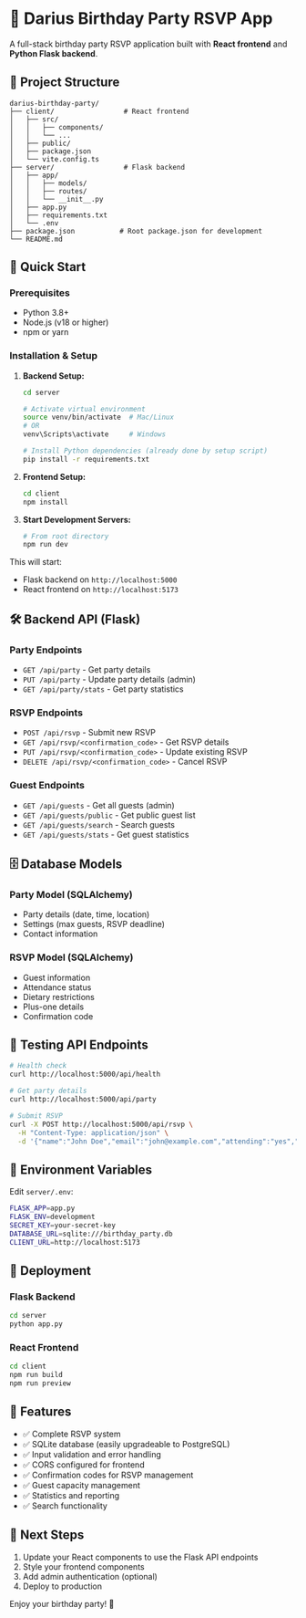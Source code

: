 # 🎉 Darius Birthday Party RSVP App

A full-stack birthday party RSVP application built with **React frontend** and **Python Flask backend**.

## 📁 Project Structure

```
darius-birthday-party/
├── client/                 # React frontend
│   ├── src/
│   │   ├── components/
│   │   └── ...
│   ├── public/
│   ├── package.json
│   └── vite.config.ts
├── server/                 # Flask backend
│   ├── app/
│   │   ├── models/
│   │   ├── routes/
│   │   └── __init__.py
│   ├── app.py
│   ├── requirements.txt
│   └── .env
├── package.json           # Root package.json for development
└── README.md
```

## 🚀 Quick Start

### Prerequisites
- Python 3.8+ 
- Node.js (v18 or higher)
- npm or yarn

### Installation & Setup

1. **Backend Setup:**
   ```bash
   cd server
   
   # Activate virtual environment
   source venv/bin/activate  # Mac/Linux
   # OR
   venv\Scripts\activate     # Windows
   
   # Install Python dependencies (already done by setup script)
   pip install -r requirements.txt
   ```

2. **Frontend Setup:**
   ```bash
   cd client
   npm install
   ```

3. **Start Development Servers:**
   ```bash
   # From root directory
   npm run dev
   ```

This will start:
- Flask backend on `http://localhost:5000`
- React frontend on `http://localhost:5173`

## 🛠️ Backend API (Flask)

### Party Endpoints
- `GET /api/party` - Get party details
- `PUT /api/party` - Update party details (admin)
- `GET /api/party/stats` - Get party statistics

### RSVP Endpoints
- `POST /api/rsvp` - Submit new RSVP
- `GET /api/rsvp/<confirmation_code>` - Get RSVP details
- `PUT /api/rsvp/<confirmation_code>` - Update existing RSVP
- `DELETE /api/rsvp/<confirmation_code>` - Cancel RSVP

### Guest Endpoints
- `GET /api/guests` - Get all guests (admin)
- `GET /api/guests/public` - Get public guest list
- `GET /api/guests/search` - Search guests
- `GET /api/guests/stats` - Get guest statistics

## 🗄️ Database Models

### Party Model (SQLAlchemy)
- Party details (date, time, location)
- Settings (max guests, RSVP deadline)
- Contact information

### RSVP Model (SQLAlchemy)
- Guest information
- Attendance status
- Dietary restrictions
- Plus-one details
- Confirmation code

## 🧪 Testing API Endpoints

```bash
# Health check
curl http://localhost:5000/api/health

# Get party details
curl http://localhost:5000/api/party

# Submit RSVP
curl -X POST http://localhost:5000/api/rsvp \
  -H "Content-Type: application/json" \
  -d '{"name":"John Doe","email":"john@example.com","attending":"yes","number_of_guests":1}'
```

## 🔧 Environment Variables

Edit `server/.env`:
```bash
FLASK_APP=app.py
FLASK_ENV=development
SECRET_KEY=your-secret-key
DATABASE_URL=sqlite:///birthday_party.db
CLIENT_URL=http://localhost:5173
```

## 🚢 Deployment

### Flask Backend
```bash
cd server
python app.py
```

### React Frontend
```bash
cd client
npm run build
npm run preview
```

## 📱 Features

- ✅ Complete RSVP system
- ✅ SQLite database (easily upgradeable to PostgreSQL)
- ✅ Input validation and error handling
- ✅ CORS configured for frontend
- ✅ Confirmation codes for RSVP management
- ✅ Guest capacity management
- ✅ Statistics and reporting
- ✅ Search functionality

## 🎯 Next Steps

1. Update your React components to use the Flask API endpoints
2. Style your frontend components
3. Add admin authentication (optional)
4. Deploy to production

Enjoy your birthday party! 🎂
